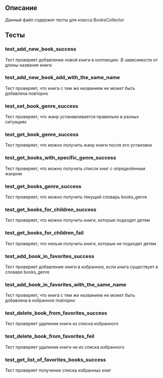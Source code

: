 ## Описание
Данный файл содержит тесты для класса BooksCollector

## Тесты

### test_add_new_book_success
Тест проверяет добавление новой книги в коллекцию .В зависимости от длины названия книги

### test_add_new_book_add_with_the_same_name
Тест проверяет, что книга с тем же названием не может быть добавлена повторно

### test_set_book_genre_success
Тест проверяет, что жанр устанавливается правильно в разных ситуациях

### test_get_book_genre_success
Тест проверяет, что можно получить жанр книги после его установки

### test_get_books_with_specific_genre_success
Тест проверяет, что можно получить список книг с определённым жанром

### test_get_books_genre_success
Тест проверяет, что можно получить текущий словарь books_genre

### test_get_books_for_children_success
Тест проверяет, что можно получить книги, которые подходят детям

### test_get_books_for_children_fail
Тест проверяет, что нельзя получить книги, которые не подходят детям

### test_add_book_in_favorites_success
Тест проверяет добавление книги в избранное, если книга существует в словаре books_genre

### test_add_book_in_favorites_with_the_same_name
Тест проверяет, что книга с тем же названием не может быть добавлена в избранное повторно

### test_delete_book_from_favorites_success
Тест проверяет удаление книги из списка избранного

### test_delete_book_from_favorites_feil
Тест проверяет удаление книги не из списка избранного

### test_get_list_of_favorites_books_success
Тест проверяет получение списка избранных книг 